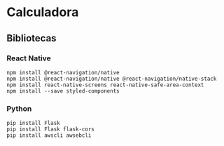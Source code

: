# Calculadora

## Bibliotecas
### React Native
    npm install @react-navigation/native
    npm install @react-navigation/native @react-navigation/native-stack
    npm install react-native-screens react-native-safe-area-context
    npm install --save styled-components
### Python
    pip install Flask
    pip install Flask flask-cors
    pip install awscli awsebcli